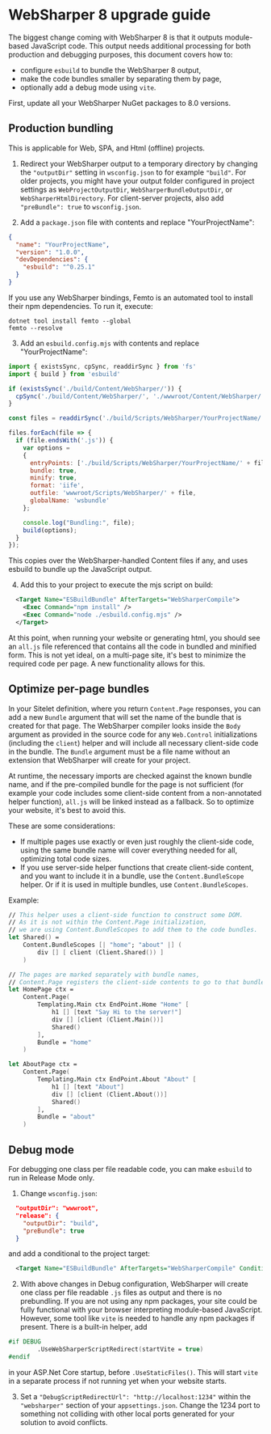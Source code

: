 # WebSharper 8 upgrade guide

The biggest change coming with WebSharper 8 is that it outputs module-based JavaScript code. This output needs additional processing for both production and debugging purposes, this document covers how to:

* configure `esbuild` to bundle the WebSharper 8 output,
* make the code bundles smaller by separating them by page,
* optionally add a debug mode using `vite`.

First, update all your WebSharper NuGet packages to 8.0 versions.

## Production bundling

This is applicable for Web, SPA, and Html (offline) projects.

1. Redirect your WebSharper output to a temporary directory by changing the `"outputDir"` setting in `wsconfig.json` to for example `"build"`. For older projects, you might have your output folder configured in project settings as `WebProjectOutputDir`, `WebSharperBundleOutputDir`, or `WebSharperHtmlDirectory`. For client-server projects, also add `"preBundle": true` to `wsconfig.json`.

2. Add a `package.json` file with contents and replace "YourProjectName":
  ```json
  {
    "name": "YourProjectName",
    "version": "1.0.0",
    "devDependencies": {
      "esbuild": "^0.25.1"
    }
  }
  ```

If you use any WebSharper bindings, Femto is an automated tool to install their npm dependencies. To run it, execute:
  ```
  dotnet tool install femto --global
  femto --resolve
  ```

3. Add an `esbuild.config.mjs` with contents and replace "YourProjectName":
  ```javascript
  import { existsSync, cpSync, readdirSync } from 'fs'
  import { build } from 'esbuild'
  
  if (existsSync('./build/Content/WebSharper/')) {
    cpSync('./build/Content/WebSharper/', './wwwroot/Content/WebSharper/', { recursive: true });
  }
  
  const files = readdirSync('./build/Scripts/WebSharper/YourProjectName/');
  
  files.forEach(file => {
    if (file.endsWith('.js')) {
      var options =
      {
        entryPoints: ['./build/Scripts/WebSharper/YourProjectName/' + file],
        bundle: true,
        minify: true,
        format: 'iife',
        outfile: 'wwwroot/Scripts/WebSharper/' + file,
        globalName: 'wsbundle'
      };
  
      console.log("Bundling:", file);
      build(options);
    }
  });
  ```

This copies over the WebSharper-handled Content files if any, and uses esbuild to bundle up the JavaScript output.

4. Add this to your project to execute the mjs script on build:
```xml
  <Target Name="ESBuildBundle" AfterTargets="WebSharperCompile">
    <Exec Command="npm install" />
    <Exec Command="node ./esbuild.config.mjs" />
  </Target>
```

At this point, when running your website or generating html, you should see an `all.js` file referenced that contains all the code in bundled and minified form. This is not yet ideal, on a multi-page site, it's best to minimize the required code per page. A new functionality allows for this.

## Optimize per-page bundles

In your Sitelet definition, where you return `Content.Page` responses, you can add a new `Bundle` argument that will set the name of the bundle that is created for that page. The WebSharper compiler looks inside the `Body` argument as provided in the source code for any `Web.Control` initializations (including the `client`) helper and will include all necessary client-side code in the bundle. The `Bundle` argument must be a file name without an extension that WebSharper will create for your project.

At runtime, the necessary imports are checked against the known bundle name, and if the pre-compiled bundle for the page is not sufficient (for example your code includes some client-side content from a non-annotated helper function), `all.js` will be linked instead as a fallback. So to optimize your website, it's best to avoid this.

These are some considerations:
* If multiple pages use exactly or even just roughly the client-side code, using the same bundle name will cover everything needed for all, optimizing total code sizes.
* If you use server-side helper functions that create client-side content, and you want to include it in a bundle, use the `Content.BundleScope` helper. Or if it is used in multiple bundles, use `Content.BundleScopes`.

Example:

```fsharp
// This helper uses a client-side function to construct some DOM.
// As it is not within the Content.Page initialization,
// we are using Content.BundleScopes to add them to the code bundles.
let Shared() =
    Content.BundleScopes [| "home"; "about" |] (
        div [] [ client (Client.Shared()) ]
    )

// The pages are marked separately with bundle names,
// Content.Page registers the client-side contents to go to that bundle.
let HomePage ctx =
    Content.Page(
        Templating.Main ctx EndPoint.Home "Home" [
            h1 [] [text "Say Hi to the server!"]
            div [] [client (Client.Main())]
            Shared()
        ], 
        Bundle = "home"
    )

let AboutPage ctx =
    Content.Page(
        Templating.Main ctx EndPoint.About "About" [
            h1 [] [text "About"]
            div [] [client (Client.About())]
            Shared()
        ], 
        Bundle = "about"
    )
```

## Debug mode

For debugging one class per file readable code, you can make `esbuild` to run in Release Mode only.

1. Change `wsconfig.json`:
  ```json
    "outputDir": "wwwroot",
    "release": {
      "outputDir": "build",
      "preBundle": true
    }
  ```
and add a conditional to the project target:
```xml
  <Target Name="ESBuildBundle" AfterTargets="WebSharperCompile" Condition=" '$(Configuration)' == 'Release' ">
```

2. With above changes in Debug configuration, WebSharper will create one class per file readable `.js` files as output and there is no prebundling. 
If you are not using any npm packages, your site could be fully functional with your browser interpreting module-based JavaScript.
However, some tool like `vite` is needed to handle any npm packages if present.
There is a built-in helper, add
```fsharp
#if DEBUG        
        .UseWebSharperScriptRedirect(startVite = true)
#endif
```
in your ASP.Net Core startup, before `.UseStaticFiles()`. 
This will start `vite` in a separate process if not running yet when your website starts.

3. Set a `"DebugScriptRedirectUrl": "http://localhost:1234"` within the `"websharper"` section of your `appsettings.json`.
Change the 1234 port to something not colliding with other local ports generated for your solution to avoid conflicts.
